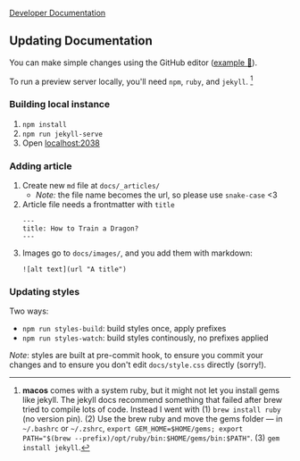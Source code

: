 [Developer Documentation](https://kobotoolbox.github.io)

## Updating Documentation

You can make simple changes using the GitHub editor ([example 📝](https://github.com/kobotoolbox/kobotoolbox.github.io/edit/main/docs/_articles/kpi-frontend-development.md)).

To run a preview server locally, you'll need `npm`, `ruby`, and `jekyll`. [^1]

[^1]: **macos** comes with a system ruby, but it might not let you install gems like jekyll. The jekyll docs recommend something that failed after brew tried to compile lots of code. Instead I went with (1) `brew install ruby` (no version pin). (2) Use the brew ruby and move the gems folder — in `~/.bashrc` or `~/.zshrc`, `export GEM_HOME=$HOME/gems; export PATH="$(brew --prefix)/opt/ruby/bin:$HOME/gems/bin:$PATH"`. (3) `gem install jekyll`.

### Building local instance

1. `npm install`
2. `npm run jekyll-serve`
3. Open [localhost:2038](http://localhost:2038)

### Adding article

1. Create new `md` file at `docs/_articles/`
   - _Note:_ the file name becomes the url, so please use `snake-case` <3
2. Article file needs a frontmatter with `title`
   ```
   ---
   title: How to Train a Dragon?
   ---
   ```
3. Images go to `docs/images/`, and you add them with markdown:
   ```
   ![alt text](url "A title")
   ```

### Updating styles

Two ways:

- `npm run styles-build`: build styles once, apply prefixes
- `npm run styles-watch`: build styles continously, no prefixes applied

_Note_: styles are built at pre-commit hook, to ensure you commit your changes and to ensure you don't edit `docs/style.css` directly (sorry!).
